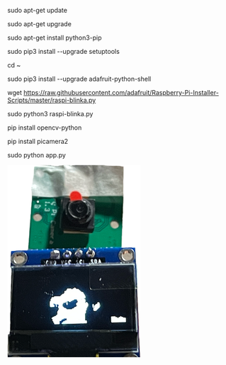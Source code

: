 sudo apt-get update

sudo apt-get upgrade

sudo apt-get install python3-pip

sudo pip3 install --upgrade setuptools

cd ~

sudo pip3 install --upgrade adafruit-python-shell

wget https://raw.githubusercontent.com/adafruit/Raspberry-Pi-Installer-Scripts/master/raspi-blinka.py

sudo python3 raspi-blinka.py

pip install opencv-python

pip install picamera2

sudo python app.py

![preview](https://github.com/youn9jo/camera_with_oled_ssd1306/blob/master/led.png)
